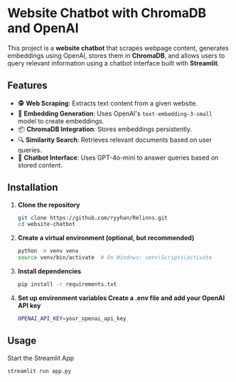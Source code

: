 # Website Chatbot with ChromaDB and OpenAI

This project is a **website chatbot** that scrapes webpage content, generates embeddings using OpenAI, stores them in **ChromaDB**, and allows users to query relevant information using a chatbot interface built with **Streamlit**.

## Features
- 🕵️ **Web Scraping**: Extracts text content from a given website.
- 🧠 **Embedding Generation**: Uses OpenAI's `text-embedding-3-small` model to create embeddings.
- 📦 **ChromaDB Integration**: Stores embeddings persistently.
- 🔍 **Similarity Search**: Retrieves relevant documents based on user queries.
- 🤖 **Chatbot Interface**: Uses GPT-4o-mini to answer queries based on stored content.

## Installation

1. **Clone the repository**
   ```sh
   git clone https://github.com/ryyhan/Relinns.git
   cd website-chatbot
   ```
2. **Create a virtual environment (optional, but recommended)**

    ```sh
    python -m venv venv
    source venv/bin/activate  # On Windows: venv\Scripts\activate
    ```

3. **Install dependencies**

    ```sh
    pip install -r requirements.txt
    ```

4. **Set up environment variables Create a .env file and add your OpenAI API key**

    
    ```sh
    OPENAI_API_KEY=your_openai_api_key
## Usage

Start the Streamlit App
```sh
streamlit run app.py
```